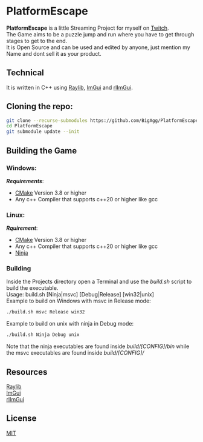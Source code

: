 # PlatformEscape
**PlatformEscape** is a little Streaming Project for myself on [Twitch](https://www.twitch.tv/atarianc).\
The Game aims to be a puzzle jump and run where you have to get through stages to get to the end.\
It is Open Source and can be used and edited by anyone, just mention my Name and dont sell it as your product.

## Technical
It is written in C++ using [Raylib](https://www.raylib.com/), [ImGui](https://github.com/ocornut/imgui) and [rlImGui](https://github.com/raylib-extras/rlImGui).

## Cloning the repo:
```sh
git clone --recurse-submodules https://github.com/BigAgg/PlatformEscape.git
cd PlatformEscape
git submodule update --init
```

## Building the Game
### Windows:
***Requirements***:
- [CMake](https://cmake.org/) Version 3.8 or higher
- Any c++ Compiler that supports c++20 or higher like gcc

### Linux:
***Rquirement***:
- [CMake](https://cmake.org/) Version 3.8 or higher
- Any c++ Compiler that supports c++20 or higher like gcc
- [Ninja](https://ninja-build.org/)

### Building
Inside the Projects directory open a Terminal and use the *build.sh* script to build the executable.\
Usage: build.sh [Ninja|msvc] [Debug|Release] [win32|unix]\
Example to build on Windows with msvc in Release mode:
```sh
./build.sh msvc Release win32
```
Example to build on unix with ninja in Debug mode:
```sh
./build.sh Ninja Debug unix
```
Note that the ninja executables are found inside *build/[CONFIG]/bin* while the msvc executables are found inside *build/[CONFIG]/*

## Resources
[Raylib](https://www.raylib.com/)\
[ImGui](https://github.com/ocornut/imgui)\
[rlImGui](https://github.com/raylib-extras/rlImGui)

## License
[MIT](https://mit-license.org/)
